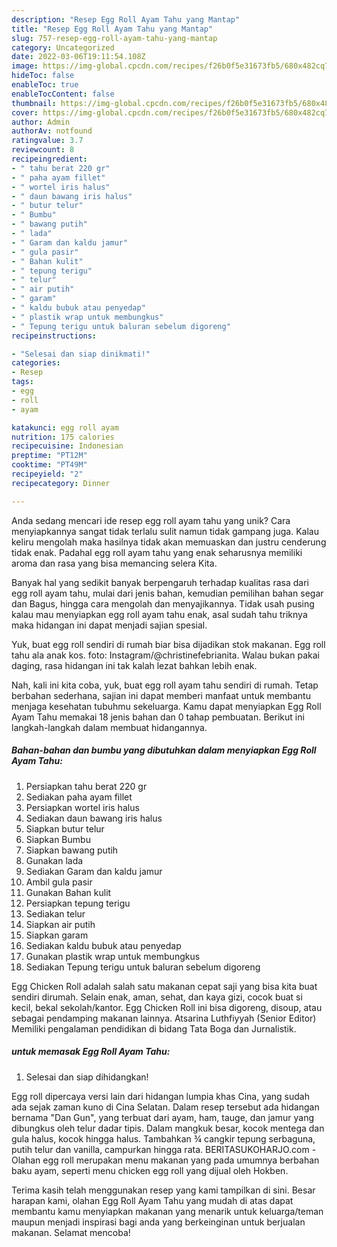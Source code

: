```yaml
---
description: "Resep Egg Roll Ayam Tahu yang Mantap"
title: "Resep Egg Roll Ayam Tahu yang Mantap"
slug: 757-resep-egg-roll-ayam-tahu-yang-mantap
category: Uncategorized
date: 2022-03-06T19:11:54.108Z
image: https://img-global.cpcdn.com/recipes/f26b0f5e31673fb5/680x482cq70/egg-roll-ayam-tahu-foto-resep-utama.jpg
hideToc: false
enableToc: true
enableTocContent: false
thumbnail: https://img-global.cpcdn.com/recipes/f26b0f5e31673fb5/680x482cq70/egg-roll-ayam-tahu-foto-resep-utama.jpg
cover: https://img-global.cpcdn.com/recipes/f26b0f5e31673fb5/680x482cq70/egg-roll-ayam-tahu-foto-resep-utama.jpg
author: Admin
authorAv: notfound
ratingvalue: 3.7
reviewcount: 8
recipeingredient:
- " tahu berat 220 gr"
- " paha ayam fillet"
- " wortel iris halus"
- " daun bawang iris halus"
- " butur telur"
- " Bumbu"
- " bawang putih"
- " lada"
- " Garam dan kaldu jamur"
- " gula pasir"
- " Bahan kulit"
- " tepung terigu"
- " telur"
- " air putih"
- " garam"
- " kaldu bubuk atau penyedap"
- " plastik wrap untuk membungkus"
- " Tepung terigu untuk baluran sebelum digoreng"
recipeinstructions:

- "Selesai dan siap dinikmati!"
categories:
- Resep
tags:
- egg
- roll
- ayam

katakunci: egg roll ayam 
nutrition: 175 calories
recipecuisine: Indonesian
preptime: "PT12M"
cooktime: "PT49M"
recipeyield: "2"
recipecategory: Dinner

---
```





Anda sedang mencari ide resep egg roll ayam tahu yang unik? Cara menyiapkannya sangat tidak terlalu sulit namun tidak gampang juga. Kalau keliru mengolah maka hasilnya tidak akan memuaskan dan justru cenderung tidak enak. Padahal egg roll ayam tahu yang enak seharusnya memiliki aroma dan rasa yang bisa memancing selera Kita.





Banyak hal yang sedikit banyak berpengaruh terhadap kualitas rasa dari egg roll ayam tahu, mulai dari jenis bahan, kemudian pemilihan bahan segar dan Bagus, hingga cara mengolah dan menyajikannya. Tidak usah pusing kalau mau menyiapkan egg roll ayam tahu enak,      asal sudah tahu triknya maka hidangan ini dapat menjadi sajian spesial.














Yuk, buat egg roll sendiri di rumah biar bisa dijadikan stok makanan. Egg roll tahu ala anak kos. foto: Instagram/@christinefebrianita. Walau bukan pakai daging, rasa hidangan ini tak kalah lezat bahkan lebih enak.






Nah, kali ini kita coba, yuk, buat egg roll ayam tahu sendiri di rumah. Tetap berbahan sederhana, sajian ini dapat memberi manfaat untuk membantu menjaga kesehatan tubuhmu sekeluarga. Kamu dapat menyiapkan Egg Roll Ayam Tahu memakai 18 jenis bahan dan 0 tahap pembuatan. Berikut ini langkah-langkah dalam membuat hidangannya.

<!--inarticleads1-->

##### Bahan-bahan dan bumbu yang dibutuhkan dalam menyiapkan Egg Roll Ayam Tahu:

1. Persiapkan  tahu berat 220 gr
1. Sediakan  paha ayam fillet
1. Persiapkan  wortel iris halus
1. Sediakan  daun bawang iris halus
1. Siapkan  butur telur
1. Siapkan  Bumbu
1. Siapkan  bawang putih
1. Gunakan  lada
1. Sediakan  Garam dan kaldu jamur
1. Ambil  gula pasir
1. Gunakan  Bahan kulit
1. Persiapkan  tepung terigu
1. Sediakan  telur
1. Siapkan  air putih
1. Siapkan  garam
1. Sediakan  kaldu bubuk atau penyedap
1. Gunakan  plastik wrap untuk membungkus
1. Sediakan  Tepung terigu untuk baluran sebelum digoreng


Egg Chicken Roll adalah salah satu makanan cepat saji yang bisa kita buat sendiri dirumah. Selain enak, aman, sehat, dan kaya gizi, cocok buat si kecil, bekal sekolah/kantor. Egg Chicken Roll ini bisa digoreng, disoup, atau sebagai pendamping makanan lainnya. Atsarina Luthfiyyah (Senior Editor) Memiliki pengalaman pendidikan di bidang Tata Boga dan Jurnalistik. 

<!--inarticleads2-->

#####  untuk memasak Egg Roll Ayam Tahu:


1. Selesai dan siap dihidangkan!

Egg roll dipercaya versi lain dari hidangan lumpia khas Cina, yang sudah ada sejak zaman kuno di Cina Selatan. Dalam resep tersebut ada hidangan bernama &#34;Dan Gun&#34;, yang terbuat dari ayam, ham, tauge, dan jamur yang dibungkus oleh telur dadar tipis. Dalam mangkuk besar, kocok mentega dan gula halus, kocok hingga halus. Tambahkan ¾ cangkir tepung serbaguna, putih telur dan vanilla, campurkan hingga rata. BERITASUKOHARJO.com - Olahan egg roll merupakan menu makanan yang pada umumnya berbahan baku ayam, seperti menu chicken egg roll yang dijual oleh Hokben. 

Terima kasih telah menggunakan resep yang kami tampilkan di sini. Besar harapan kami, olahan Egg Roll Ayam Tahu yang mudah di atas dapat membantu kamu menyiapkan makanan yang menarik untuk keluarga/teman maupun menjadi inspirasi bagi anda yang berkeinginan untuk berjualan makanan. Selamat mencoba!
